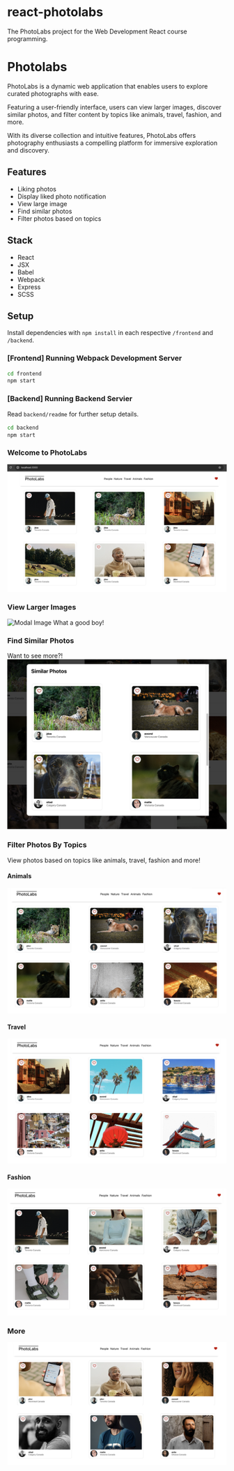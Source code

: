 # react-photolabs
The PhotoLabs project for the Web Development React course programming.

# Photolabs
PhotoLabs is a dynamic web application that enables users to explore curated photographs with ease. 

Featuring a user-friendly interface, users can view larger images, discover similar photos, and filter content by topics like animals, travel, fashion, and more. 

With its diverse collection and intuitive features, PhotoLabs offers photography enthusiasts a compelling platform for immersive exploration and discovery.

## Features

  * Liking photos
  * Display liked photo notification
  * View large image
  * Find similar photos
  * Filter photos based on topics

## Stack

  * React
  * JSX
  * Babel
  * Webpack
  * Express
  * SCSS

## Setup

Install dependencies with `npm install` in each respective `/frontend` and `/backend`.

### [Frontend] Running Webpack Development Server

```sh
cd frontend
npm start
```

### [Backend] Running Backend Servier

Read `backend/readme` for further setup details.

```sh
cd backend
npm start
```

### Welcome to PhotoLabs
![Home Page](photos/home-page.png)

### View Larger Images
![Modal Image](photos/large-image.png)
What a good boy!


### Find Similar Photos
Want to see more?!
![Similar Photos](photos/similar-photos.png)

### Filter Photos By Topics
View photos based on topics like animals, travel, fashion and more! 
#### Animals
![Animals](photos/topic-animals.png)
#### Travel
![Travel](photos/topic-travel.png) 
#### Fashion
![Fashion](photos/topic-fashion.png) 
### More
![More](photos/more-topic.png)